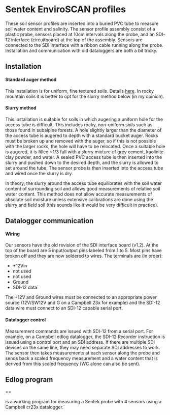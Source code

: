 # Sentek EnviroSCAN profiles

These soil sensor profiles are inserted into a buried PVC tube to
measure soil water content and salinity. The sensor profile assembly
consist of a plastic probe, sensors placed at 10cm intervals along the
probe, and an SDI-12 interface (circuitboard) at the top of the
assembly. Sensors are connected to the SDI interface with a ribbon cable
running along the probe. Installation and communication with old
dataloggers are both a bit tricky.

## Installation

#### Standard auger method

This installation is for uniform, fine textured soils. Details
[here](http://www.campbellsci.com/enviroscan). In rocky
mountain soils it is better to opt for the slurry method below (in my
opinion).

#### Slurry method

This installation is suitable for soils in which augering a uniform hole
for the access tube is difficult. This includes rocky, non-uniform soils
such as those found in subalpine forests. A hole slightly larger than
the diameter of the access tube is augered to depth with a standard
bucket auger. Rocks must be broken up and removed with the auger, so if
this is not possible with the larger rocks, the hole will have to be
relocated. Once a suitable hole is augered, it is filled ~1/3 full with
a slurry mixture of grey cement, kaolinite clay powder, and water. A
sealed PVC access tube is then inserted into the slurry and pushed down
to the desired depth, and the slurry is allowed to set around the tube.
The sensor probe is then inserted into the access tube and wired once
the slurry is dry.

In theory, the slurry around the access tube equilibrates with the soil
water content of surrounding soil and allows good measurements of
relative soil water content. This method does not allow accurate
measurements of absolute soil moisture unless extensive calibrations are
done using the slurry and field soil (this sounds like it would be very
difficult in practice).

## Datalogger communication

#### Wiring

Our sensors have the old revision of the SDI interface board (v1.2). At
the top of the board are 5 input/output pins labeled from 1 to 5. Most
pins have broken off and they are now soldered to wires. The terminals
are (in order):

- +12Vin
- not used
- not used
- Ground
- SDI-12 data`

The +12V and Ground wires must be connected to an appropriate power
source (12V/SW12V and G on a Campbell 23x for example) and the SDI-12
data wire must connect to an SDI-12 capable serial port.

#### Datalogger control

Measurement commands are issued with SDI-12 from a serial port. For
example, on a Campbell edlog datalogger, the SDI-12 Recorder instruction
is issued using a control port and an SDI address. If there are multiple
SDI devices on the same line, they may need separate SDI addresses to
work. The sensor then takes measurements at each sensor along the probe
and sends back a scaled frequency measurement and a water content that
is derived from this scaled frequency (WC alone can also be sent).

Edlog program
-------------

==

is a working program for measuring a Sentek probe with 4 sensors using a Campbell cr23x datalogger.`
